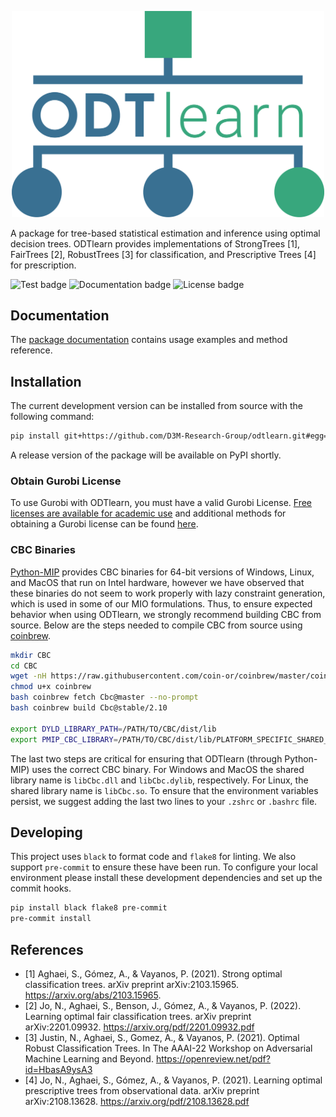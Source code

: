 <p align="center">
<img src="./img/ODTlearn-color.png" alt="ODTlearn Logo" width="500"/>
</p>

A package for tree-based statistical estimation and inference using optimal decision trees. ODTlearn provides implementations of StrongTrees [1], FairTrees [2], RobustTrees [3] for classification, and Prescriptive Trees [4] for prescription.

![Test badge](https://github.com/D3M-Research-Group/odtlearn/actions/workflows/ci.yml/badge.svg)
![Documentation badge](https://github.com/D3M-Research-Group/odtlearn/actions/workflows/sphinx.yml/badge.svg)
![License badge](https://img.shields.io/github/license/D3M-Research-Group/odtlearn)


## Documentation

The [package documentation](https://d3m-research-group.github.io/odtlearn/index.html) contains usage examples and method reference.

## Installation

The current development version can be installed from source with the following command:

``` bash
pip install git+https://github.com/D3M-Research-Group/odtlearn.git#egg=odtlearn
```

A release version of the package will be available on PyPI shortly.

### Obtain Gurobi License
To use Gurobi with ODTlearn, you must have a valid Gurobi License. [Free licenses are available for academic use](https://www.gurobi.com/academia/academic-program-and-licenses/) and additional methods for obtaining a Gurobi license can be found [here](https://www.gurobi.com/solutions/licensing/).

### CBC Binaries
[Python-MIP](https://github.com/coin-or/python-mip) provides CBC binaries for 64-bit versions of Windows, Linux, and MacOS that run on Intel hardware, however we have observed that these binaries do not seem to work properly with lazy constraint generation, which is used in some of our MIO formulations. Thus, to ensure expected behavior when using ODTlearn, we strongly recommend building CBC from source. Below are the steps needed to compile CBC from source using [coinbrew](https://github.com/coin-or/coinbrew).

``` bash
mkdir CBC
cd CBC
wget -nH https://raw.githubusercontent.com/coin-or/coinbrew/master/coinbrew
chmod u+x coinbrew 
bash coinbrew fetch Cbc@master --no-prompt
bash coinbrew build Cbc@stable/2.10

export DYLD_LIBRARY_PATH=/PATH/TO/CBC/dist/lib
export PMIP_CBC_LIBRARY=/PATH/TO/CBC/dist/lib/PLATFORM_SPECIFIC_SHARED_LIB
```

The last two steps are critical for ensuring that ODTlearn (through Python-MIP) uses the correct CBC binary. For Windows and MacOS the shared library name is `libCbc.dll` and `libCbc.dylib`, respectively. For Linux, the shared library name is `libCbc.so`. To ensure that the environment variables persist, we suggest adding the last two lines to your `.zshrc` or `.bashrc` file. 



## Developing
This project uses ``black`` to format code and ``flake8`` for linting. We also support ``pre-commit`` to ensure
these have been run. To configure your local environment please install these development dependencies and set up
the commit hooks.

``` bash
pip install black flake8 pre-commit
pre-commit install
```


## References
* [1] Aghaei, S., Gómez, A., & Vayanos, P. (2021). Strong optimal classification trees. arXiv preprint arXiv:2103.15965. https://arxiv.org/abs/2103.15965.
* [2] Jo, N., Aghaei, S., Benson, J., Gómez, A., & Vayanos, P. (2022). Learning optimal fair classification trees. arXiv preprint arXiv:2201.09932. https://arxiv.org/pdf/2201.09932.pdf
* [3] Justin, N., Aghaei, S., Gomez, A., & Vayanos, P. (2021). Optimal Robust Classification Trees. In The AAAI-22 Workshop on Adversarial Machine Learning and Beyond. https://openreview.net/pdf?id=HbasA9ysA3
* [4] Jo, N., Aghaei, S., Gómez, A., & Vayanos, P. (2021). Learning optimal prescriptive trees from observational data. arXiv preprint arXiv:2108.13628. https://arxiv.org/pdf/2108.13628.pdf

